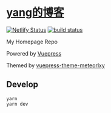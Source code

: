# [yang的博客](https://yangb0.github.io/)

[![Netlify Status](https://api.netlify.com/api/v1/badges/7145461b-e59f-41d7-8524-70560474ec5d/deploy-status)](https://app.netlify.com/sites/meteorlxy/deploys)
[![build status](https://travis-ci.org/meteorlxy/meteorlxy.github.io.svg?branch=src)](https://travis-ci.org/meteorlxy/meteorlxy.github.io)

My Homepage Repo

Powered by [Vuepress](https://vuepress.vuejs.org/)

Themed by [vuepress-theme-meteorlxy](https://github.com/meteorlxy/vuepress-theme-meteorlxy)

## Develop

```
yarn
yarn dev
```
